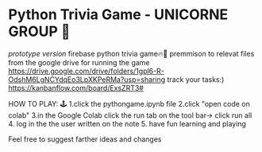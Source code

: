 # Python Trivia Game - UNICORNE GROUP 🦄

*prototype version*
firebase python trivia game🔥🐍
premmison to relevat files from the google drive for running the game
https://drive.google.com/drive/folders/1gpl6-R-OdshM6LgNCYdqEo3LpXKPeRMa?usp=sharing
track your tasks:)
https://kanbanflow.com/board/ExsZRT3#

HOW TO PLAY: 🕹️
1.click the pythongame.ipynb file
2.click "open code on colab" 
3.in the Google Colab click the run tab on the tool bar-> click run all
4. log in the the user written on the note 
5. have fun learning and playing

Feel free to suggest farther ideas and changes



